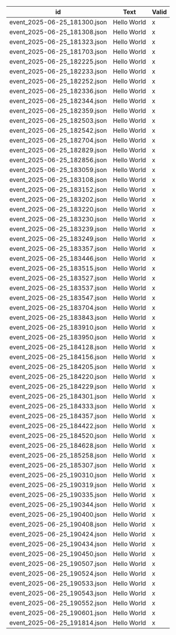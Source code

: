 | id | Text | Valid |
| --- | --- | --- |
| event_2025-06-25_181300.json | Hello World | x |
| event_2025-06-25_181308.json | Hello World | x |
| event_2025-06-25_181323.json | Hello World | x |
| event_2025-06-25_181703.json | Hello World | x |
| event_2025-06-25_182225.json | Hello World | x |
| event_2025-06-25_182233.json | Hello World | x |
| event_2025-06-25_182252.json | Hello World | x |
| event_2025-06-25_182336.json | Hello World | x |
| event_2025-06-25_182344.json | Hello World | x |
| event_2025-06-25_182359.json | Hello World | x |
| event_2025-06-25_182503.json | Hello World | x |
| event_2025-06-25_182542.json | Hello World | x |
| event_2025-06-25_182704.json | Hello World | x |
| event_2025-06-25_182829.json | Hello World | x |
| event_2025-06-25_182856.json | Hello World | x |
| event_2025-06-25_183059.json | Hello World | x |
| event_2025-06-25_183108.json | Hello World | x |
| event_2025-06-25_183152.json | Hello World | x |
| event_2025-06-25_183202.json | Hello World | x |
| event_2025-06-25_183220.json | Hello World | x |
| event_2025-06-25_183230.json | Hello World | x |
| event_2025-06-25_183239.json | Hello World | x |
| event_2025-06-25_183249.json | Hello World | x |
| event_2025-06-25_183357.json | Hello World | x |
| event_2025-06-25_183446.json | Hello World | x |
| event_2025-06-25_183515.json | Hello World | x |
| event_2025-06-25_183527.json | Hello World | x |
| event_2025-06-25_183537.json | Hello World | x |
| event_2025-06-25_183547.json | Hello World | x |
| event_2025-06-25_183704.json | Hello World | x |
| event_2025-06-25_183843.json | Hello World | x |
| event_2025-06-25_183910.json | Hello World | x |
| event_2025-06-25_183950.json | Hello World | x |
| event_2025-06-25_184128.json | Hello World | x |
| event_2025-06-25_184156.json | Hello World | x |
| event_2025-06-25_184205.json | Hello World | x |
| event_2025-06-25_184220.json | Hello World | x |
| event_2025-06-25_184229.json | Hello World | x |
| event_2025-06-25_184301.json | Hello World | x |
| event_2025-06-25_184333.json | Hello World | x |
| event_2025-06-25_184357.json | Hello World | x |
| event_2025-06-25_184422.json | Hello World | x |
| event_2025-06-25_184520.json | Hello World | x |
| event_2025-06-25_184628.json | Hello World | x |
| event_2025-06-25_185258.json | Hello World | x |
| event_2025-06-25_185307.json | Hello World | x |
| event_2025-06-25_190310.json | Hello World | x |
| event_2025-06-25_190319.json | Hello World | x |
| event_2025-06-25_190335.json | Hello World | x |
| event_2025-06-25_190344.json | Hello World | x |
| event_2025-06-25_190400.json | Hello World | x |
| event_2025-06-25_190408.json | Hello World | x |
| event_2025-06-25_190424.json | Hello World | x |
| event_2025-06-25_190434.json | Hello World | x |
| event_2025-06-25_190450.json | Hello World | x |
| event_2025-06-25_190507.json | Hello World | x |
| event_2025-06-25_190524.json | Hello World | x |
| event_2025-06-25_190533.json | Hello World | x |
| event_2025-06-25_190543.json | Hello World | x |
| event_2025-06-25_190552.json | Hello World | x |
| event_2025-06-25_190601.json | Hello World | x |
| event_2025-06-25_191814.json | Hello World | x |
